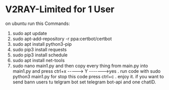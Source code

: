 # V2RAY-Limited for 1 User
 

 on ubuntu run this Commands:

 1) sudo apt update
 2) sudo apt-add-repository -r ppa:certbot/certbot
 3) sudo apt install python3-pip
 4) sudo pip3 install requests
 5) sudo pip3 install schedule
 6) sudo apt install net-tools
 7) sudo nano main1.py
 and then copy every thing from main.py into main1.py and press ctrl+x -----> Y ------->yes .
 run code with     sudo python3 main1.py
 for stop this code press  ctrl+c . 
 enjoy it.
 if you want to send bann users tu telgram bot set telegram bot-api and one chatID.
